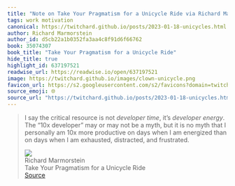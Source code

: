 ```yaml
---
title: "Note on Take Your Pragmatism for a Unicycle Ride via Richard Marmorstein"
tags: work motivation
canonical: https://twitchard.github.io/posts/2023-01-18-unicycles.html
author: Richard Marmorstein
author_id: d5cb22a1b0352fa3aa4c8f91d6f66762
book: 35074307
book_title: "Take Your Pragmatism for a Unicycle Ride"
hide_title: true
highlight_id: 637197521
readwise_url: https://readwise.io/open/637197521
image: https://twitchard.github.io/images/clown-unicycle.png
favicon_url: https://s2.googleusercontent.com/s2/favicons?domain=twitchard.github.io
source_emoji: 🌐
source_url: "https://twitchard.github.io/posts/2023-01-18-unicycles.html#:~:text=I%20say%20the,distracted%2C%20and%20frustrated."
---
```


> I say the critical resource is not *developer time*, it’s *developer energy*. The “10x developer” may or may not be a myth, but it is no myth that I personally am 10x more productive on days when I am energized than on days when I am exhausted, distracted, and frustrated.
> <div class="quoteback-footer"><div class="quoteback-avatar"><img class="mini-favicon" src="https://s2.googleusercontent.com/s2/favicons?domain=twitchard.github.io"></div><div class="quoteback-metadata"><div class="metadata-inner"><span style="display:none">FROM:</span><div aria-label="Richard Marmorstein" class="quoteback-author"> Richard Marmorstein</div><div aria-label="Take Your Pragmatism for a Unicycle Ride" class="quoteback-title"> Take Your Pragmatism for a Unicycle Ride</div></div></div><div class="quoteback-backlink"><a target="_blank" aria-label="go to the full text of this quotation" rel="noopener" href="https://twitchard.github.io/posts/2023-01-18-unicycles.html#:~:text=I%20say%20the,distracted%2C%20and%20frustrated." class="quoteback-arrow"> Source</a></div></div>